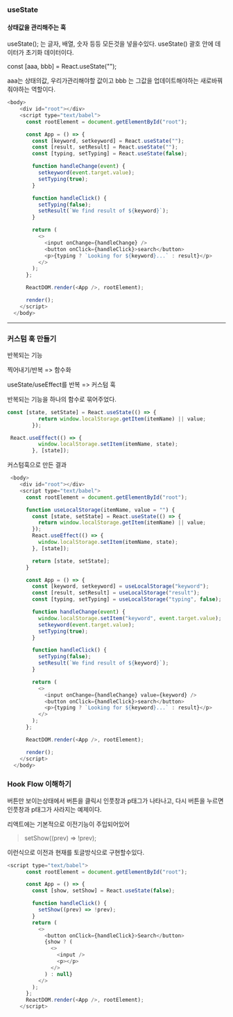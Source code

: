 ### useState
#### 상태값을 관리해주는 훅

useState(); 는 글자, 배열, 숫자 등등 모든것을 넣을수있다.
useState() 괄호 안에 데이터가 초기화 데이터이다.

const [aaa, bbb] = React.useState("");

aaa는 상태의값, 우리가관리해야할 값이고 bbb 는 그값을 업데이트해야하는
새로바꿔줘야하는 역할이다.


```js
<body>
    <div id="root"></div>
    <script type="text/babel">
      const rootElement = document.getElementById("root");

      const App = () => {
        const [keyword, setkeyword] = React.useState("");
        const [result, setResult] = React.useState("");
        const [typing, setTyping] = React.useState(false);

        function handleChange(event) {
          setkeyword(event.target.value);
          setTyping(true);
        }

        function handleClick() {
          setTyping(false);
          setResult(`We find result of ${keyword}`);
        }

        return (
          <>
            <input onChange={handleChange} />
            <button onClick={handleClick}>search</button>
            <p>{typing ? `Looking for ${keyword}...` : result}</p>
          </>
        );
      };

      ReactDOM.render(<App />, rootElement);

      render();
    </script>
  </body>

```

___

### 커스텀 훅 만들기

반복되는 기능

찍어내기/반복
=> 함수화

useState/useEffect를 반복
=> 커스텀 훅

반복되는 기능을 하나의 함수로 묶어주었다.

```js
const [state, setState] = React.useState(() => {
          return window.localStorage.getItem(itemName) || value;
        });
```

```js
 React.useEffect(() => {
          window.localStorage.setItem(itemName, state);
        }, [state]);
```

커스텀훅으로 만든 결과

```js
 <body>
    <div id="root"></div>
    <script type="text/babel">
      const rootElement = document.getElementById("root");

      function useLocalStorage(itemName, value = "") {
        const [state, setState] = React.useState(() => {
          return window.localStorage.getItem(itemName) || value;
        });
        React.useEffect(() => {
          window.localStorage.setItem(itemName, state);
        }, [state]);

        return [state, setState];
      }

      const App = () => {
        const [keyword, setkeyword] = useLocalStorage("keyword");
        const [result, setResult] = useLocalStorage("result");
        const [typing, setTyping] = useLocalStorage("typing", false);

        function handleChange(event) {
          window.localStorage.setItem("keyword", event.target.value);
          setkeyword(event.target.value);
          setTyping(true);
        }

        function handleClick() {
          setTyping(false);
          setResult(`We find result of ${keyword}`);
        }

        return (
          <>
            <input onChange={handleChange} value={keyword} />
            <button onClick={handleClick}>search</button>
            <p>{typing ? `Looking for ${keyword}...` : result}</p>
          </>
        );
      };

      ReactDOM.render(<App />, rootElement);

      render();
    </script>
  </body>
```

### Hook Flow 이해하기

버튼만 보이는상태에서 버튼을 클릭시 인풋창과  p태그가 나타나고,
다시 버튼을 누르면 인풋창과 p태그가 사라지는 예제이다.

리액트에는 기본적으로 이전기능이 주입되어있어

>setShow((prev) => !prev);

이런식으로 이전과 현재를 토글방식으로 구현할수있다.

```js
<script type="text/babel">
      const rootElement = document.getElementById("root");

      const App = () => {
        const [show, setShow] = React.useState(false);

        function handleClick() {
          setShow((prev) => !prev);
        }
        return (
          <>
            <button onClick={handleClick}>Search</button>
            {show ? (
              <>
                <input />
                <p></p>
              </>
            ) : null}
          </>
        );
      };
      ReactDOM.render(<App />, rootElement);
    </script>
```


